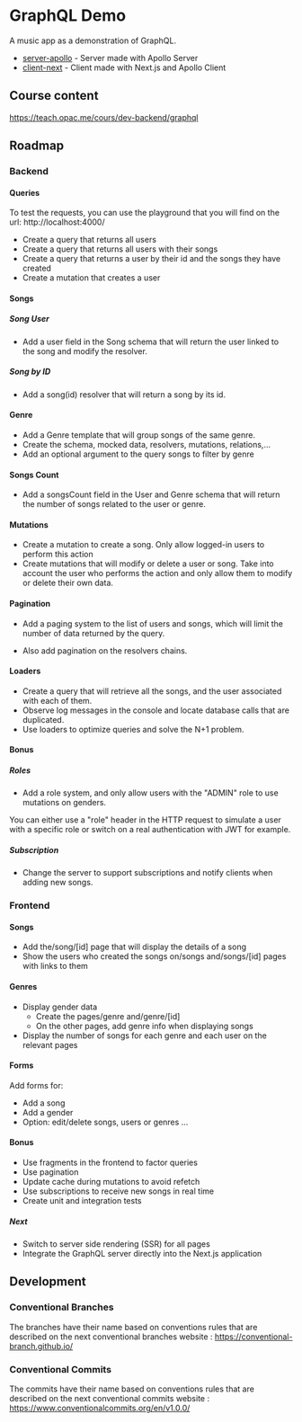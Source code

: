 # GraphQL Demo

A music app as a demonstration of GraphQL.

- [server-apollo](./server-apollo/README.md) - Server made with Apollo Server
- [client-next](./client-next/README.md) - Client made with Next.js and Apollo Client

## Course content

https://teach.opac.me/cours/dev-backend/graphql

## Roadmap

### Backend

#### Queries

To test the requests, you can use the playground that you will find on the url: http://localhost:4000/

- Create a query that returns all users
- Create a query that returns all users with their songs
- Create a query that returns a user by their id and the songs they have created
- Create a mutation that creates a user

#### Songs

##### Song User
- Add a user field in the Song schema that will return the user linked to the song and modify the resolver.

##### Song by ID
- Add a song(id) resolver that will return a song by its id.

#### Genre
- Add a Genre template that will group songs of the same genre.
- Create the schema, mocked data, resolvers, mutations, relations,...
- Add an optional argument to the query songs to filter by genre

#### Songs Count
- Add a songsCount field in the User and Genre schema that will return the number of songs related to the user or genre.

#### Mutations
- Create a mutation to create a song. Only allow logged-in users to perform this action
- Create mutations that will modify or delete a user or song. Take into account the user who performs the action and only allow them to modify or delete their own data.

#### Pagination
- Add a paging system to the list of users and songs, which will limit the number of data returned by the query.

- Also add pagination on the resolvers chains.

#### Loaders
- Create a query that will retrieve all the songs, and the user associated with each of them.
- Observe log messages in the console and locate database calls that are duplicated.
- Use loaders to optimize queries and solve the N+1 problem.

#### Bonus

##### Roles
- Add a role system, and only allow users with the "ADMIN" role to use mutations on genders.

You can either use a "role" header in the HTTP request to simulate a user with a specific role or switch on a real authentication with JWT for example.

##### Subscription
- Change the server to support subscriptions and notify clients when adding new songs.

### Frontend

#### Songs
- Add the/song/[id] page that will display the details of a song
- Show the users who created the songs on/songs and/songs/[id] pages with links to them

#### Genres
- Display gender data
    - Create the pages/genre and/genre/[id]
    - On the other pages, add genre info when displaying songs
- Display the number of songs for each genre and each user on the relevant pages

#### Forms

Add forms for:

- Add a song
- Add a gender
- Option: edit/delete songs, users or genres ...

#### Bonus
- Use fragments in the frontend to factor queries
- Use pagination
- Update cache during mutations to avoid refetch
- Use subscriptions to receive new songs in real time
- Create unit and integration tests

##### Next
- Switch to server side rendering (SSR) for all pages
- Integrate the GraphQL server directly into the Next.js application

## Development

### Conventional Branches

The branches have their name based on conventions rules that are described on the next conventional branches website : https://conventional-branch.github.io/

### Conventional Commits

The commits have their name based on conventions rules that are described on the next conventional commits website : https://www.conventionalcommits.org/en/v1.0.0/
